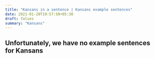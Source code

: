 ```yaml
---
title: "Kansans in a sentence | Kansans example sentences"
date: 2021-01-20T19:57:50+05:30
draft: falses
summary: "Kansans"
---
```

## Unfortunately, we have no example sentences for Kansans                 
